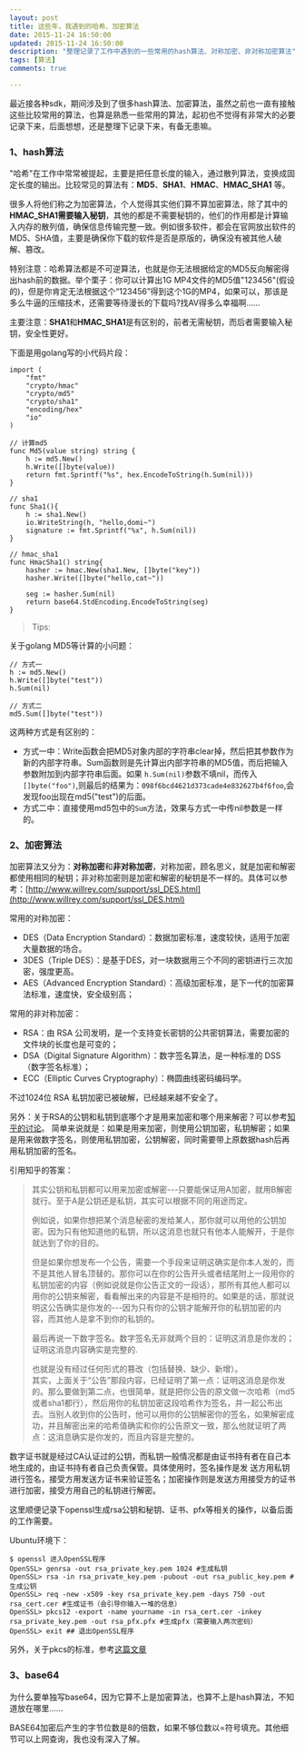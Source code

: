 ```yaml
---
layout: post
title: 这些年，我遇到的哈希、加密算法
date: 2015-11-24 16:50:00
updated: 2015-11-24 16:50:00
description: "整理记录了工作中遇到的一些常用的hash算法、对称加密、非对称加密算法"
tags: [算法]
comments: true

---
```


最近接各种sdk，期间涉及到了很多hash算法、加密算法，虽然之前也一直有接触这些比较常用的算法，也算是熟悉一些常用的算法，起初也不觉得有非常大的必要记录下来，后面想想，还是整理下记录下来，有备无患嘛。

### 1、hash算法

"哈希"在工作中常常被提起，主要是把任意长度的输入，通过散列算法，变换成固定长度的输出。比较常见的算法有：**MD5**、**SHA1**、**HMAC**、**HMAC_SHA1** 等。

很多人将他们称之为加密算法，个人觉得其实他们算不算加密算法，除了其中的**HMAC_SHA1需要输入秘钥**，其他的都是不需要秘钥的，他们的作用都是计算输入内存的散列值，确保信息传输完整一致。例如很多软件，都会在官网放出软件的MD5、SHA值，主要是确保你下载的软件是否是原版的，确保没有被其他人破解、篡改。

特别注意：哈希算法都是不可逆算法，也就是你无法根据给定的MD5反向解密得出hash前的数据。举个栗子：你可以计算出1G MP4文件的MD5值"123456"(假设的)，但是你肯定无法根据这个“123456”得到这个1G的MP4，如果可以，那该是多么牛逼的压缩技术，还需要等待漫长的下载吗?找AV得多么幸福啊……

主要注意：**SHA1**和**HMAC_SHA1**是有区别的，前者无需秘钥，而后者需要输入秘钥，安全性更好。


下面是用golang写的小代码片段：

	import (
		"fmt"
		"crypto/hmac"
		"crypto/md5"
		"crypto/sha1"
		"encoding/hex"
		"io"
	)
	
	// 计算md5
	func Md5(value string) string {
		h := md5.New()
		h.Write([]byte(value))
		return fmt.Sprintf("%s", hex.EncodeToString(h.Sum(nil)))
	}
	
	// sha1
	func Sha1(){
		h := sha1.New()
		io.WriteString(h, "hello,domi~")
		signature := fmt.Sprintf("%x", h.Sum(nil))
	}
	
	// hmac_sha1
	func HmacSha1() string{
		hasher := hmac.New(sha1.New, []byte("key"))
		hasher.Write([]byte("hello,cat~"))
	
		seg := hasher.Sum(nil)
		return base64.StdEncoding.EncodeToString(seg)
	}


>Tips:  

关于golang MD5等计算的小问题：

	// 方式一
	h := md5.New()
	h.Write([]byte("test"))
	h.Sum(nil)
	
	// 方式二
	md5.Sum([]byte("test"))

这两种方式是有区别的：  

- 方式一中：Write函数会把MD5对象内部的字符串clear掉，然后把其参数作为新的内部字符串。Sum函数则是先计算出内部字符串的MD5值，而后把输入参数附加到内部字符串后面。如果 `h.Sum(nil)`参数不填nil，而传入`[]byte("foo")`,则最后的结果为：`098f6bcd4621d373cade4e832627b4f6foo`,会发现foo出现在md5("test")的后面。
- 方式二中：直接使用md5包中的`Sum`方法，效果与方式一中传nil参数是一样的。


### 2、加密算法

加密算法又分为：**对称加密**和**非对称加密**，对称加密，顾名思义，就是加密和解密都使用相同的秘钥；非对称加密则是加密和解密的秘钥是不一样的。具体可以参考：[http://www.willrey.com/support/ssl_DES.html](http://www.willrey.com/support/ssl_DES.html)

常用的对称加密：

- DES（Data Encryption Standard）：数据加密标准，速度较快，适用于加密大量数据的场合。
- 3DES（Triple DES）：是基于DES，对一块数据用三个不同的密钥进行三次加密，强度更高。
- AES（Advanced Encryption Standard）：高级加密标准，是下一代的加密算法标准，速度快，安全级别高；

常用的非对称加密：

- RSA：由 RSA 公司发明，是一个支持变长密钥的公共密钥算法，需要加密的文件块的长度也是可变的；
- DSA（Digital Signature Algorithm）：数字签名算法，是一种标准的 DSS（数字签名标准）；
- ECC（Elliptic Curves Cryptography）：椭圆曲线密码编码学。

不过1024位 RSA 私钥加密已被破解，已经越来越不安全了。

另外：关于RSA的公钥和私钥到底哪个才是用来加密和哪个用来解密？可以参考[知乎的讨论](http://www.zhihu.com/question/25912483)。
简单来说就是：如果是用来加密，则使用公钥加密，私钥解密；如果是用来做数字签名，则使用私钥加密，公钥解密，同时需要带上原数据hash后再用私钥加密的签名。

引用知乎的答案：
>其实公钥和私钥都可以用来加密或解密---只要能保证用A加密，就用B解密就行。至于A是公钥还是私钥，其实可以根据不同的用途而定。  
>
>例如说，如果你想把某个消息秘密的发给某人，那你就可以用他的公钥加密。因为只有他知道他的私钥，所以这消息也就只有他本人能解开，于是你就达到了你的目的。
>
>但是如果你想发布一个公告，需要一个手段来证明这确实是你本人发的，而不是其他人冒名顶替的。那你可以在你的公告开头或者结尾附上一段用你的私钥加密的内容（例如说就是你公告正文的一段话），那所有其他人都可以用你的公钥来解密，看看解出来的内容是不是相符的。如果是的话，那就说明这公告确实是你发的---因为只有你的公钥才能解开你的私钥加密的内容，而其他人是拿不到你的私钥的。
>
>最后再说一下数字签名。数字签名无非就两个目的：证明这消息是你发的；证明这消息内容确实是完整的.
>
>也就是没有经过任何形式的篡改（包括替换、缺少、新增）。  
>其实，上面关于“公告”那段内容，已经证明了第一点：证明这消息是你发的。那么要做到第二点，也很简单，就是把你公告的原文做一次哈希（md5或者sha1都行），然后用你的私钥加密这段哈希作为签名，并一起公布出去。当别人收到你的公告时，他可以用你的公钥解密你的签名，如果解密成功，并且解密出来的哈希值确实和你的公告原文一致，那么他就证明了两点：这消息确实是你发的，而且内容是完整的。

数字证书就是经过CA认证过的公钥，而私钥一般情况都是由证书持有者在自己本地生成的，由证书持有者自己负责保管。具体使用时，签名操作是发 送方用私钥进行签名，接受方用发送方证书来验证签名；加密操作则是发送方用接受方的证书进行加密，接受方用自己的私钥进行解密。

这里顺便记录下openssl生成rsa公钥和秘钥、证书、pfx等相关的操作，以备后面的工作需要。

Ubuntu环境下：
	
	$ openssl 进入OpenSSL程序
	OpenSSL> genrsa -out rsa_private_key.pem 1024 #生成私钥
	OpenSSL> rsa -in rsa_private_key.pem -pubout -out rsa_public_key.pem #生成公钥
	OpenSSL> req -new -x509 -key rsa_private_key.pem -days 750 -out rsa_cert.cer #生成证书（会引导你输入一堆的信息）
	OpenSSL> pkcs12 -export -name yourname -in rsa_cert.cer -inkey rsa_private_key.pem -out rsa_pfx.pfx #生成pfx（需要输入两次密码）
	OpenSSL> exit ## 退出OpenSSL程序

另外，关于pkcs的标准，参考[这篇文章](http://weekend.blog.163.com/blog/static/7468958201131591422649/)

### 3、base64

为什么要单独写base64，因为它算不上是加密算法，也算不上是hash算法，不知道放在哪里……

BASE64加密后产生的字节位数是8的倍数，如果不够位数以=符号填充。其他细节可以上网查询，我也没有深入了解。


